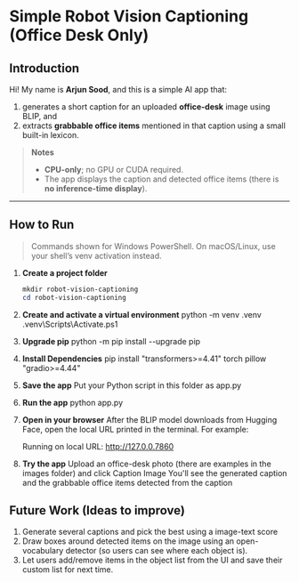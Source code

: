 # Simple Robot Vision Captioning (Office Desk Only)

## Introduction
Hi! My name is **Arjun Sood**, and this is a simple AI app that:
1) generates a short caption for an uploaded **office-desk** image using BLIP, and  
2) extracts **grabbable office items** mentioned in that caption using a small built-in lexicon.

> **Notes**
> - **CPU-only**; no GPU or CUDA required.  
> - The app displays the caption and detected office items (there is **no inference-time display**).

---

## How to Run

> Commands shown for Windows PowerShell. On macOS/Linux, use your shell’s venv activation instead.

1. **Create a project folder**
   ```powershell
   mkdir robot-vision-captioning
   cd robot-vision-captioning

2. **Create and activate a virtual environment**
   python -m venv .venv
   .venv\Scripts\Activate.ps1

3. **Upgrade pip**
   python -m pip install --upgrade pip

4. **Install Dependencies**
   pip install "transformers>=4.41" torch pillow "gradio>=4.44"

5. **Save the app**
   Put your Python script in this folder as app.py

6. **Run the app**
   python app.py

7. **Open in your browser**
   After the BLIP model downloads from Hugging Face, open the local URL printed in the terminal. For example:

   Running on local URL: http://127.0.0.7860

8. **Try the app**
   Upload an office-desk photo (there are examples in the images folder) and click Caption Image
   You'll see the generated caption and the grabbable office items detected from the caption

## Future Work (Ideas to improve)

1. Generate several captions and pick the best using a image-text score
2. Draw boxes around detected items on the image using an open-vocabulary detector (so users can see where each object is).
3. Let users add/remove items in the object list from the UI and save their custom list for next time.